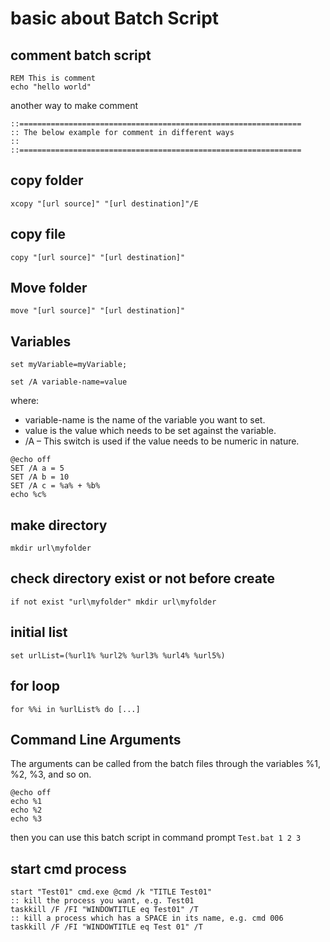 # basic about Batch Script

## comment batch script
```batch
REM This is comment
echo "hello world"
```
another way to make comment
```batch
::===============================================================
:: The below example for comment in different ways
::
::===============================================================
```
## copy folder
```batch
xcopy "[url source]" "[url destination]"/E 
```

## copy file
```batch 
copy "[url source]" "[url destination]"
```

## Move folder
```batch 
move "[url source]" "[url destination]"
```
## Variables
```batch
set myVariable=myVariable;

set /A variable-name=value
```
where:
- variable-name is the name of the variable you want to set.
- value is the value which needs to be set against the variable.
- /A – This switch is used if the value needs to be numeric in nature.

```batch
@echo off 
SET /A a = 5 
SET /A b = 10 
SET /A c = %a% + %b% 
echo %c%
```
## make directory
```batch
mkdir url\myfolder
```

## check directory exist or not before create
```batch
if not exist "url\myfolder" mkdir url\myfolder
```

## initial list
```batch
set urlList=(%url1% %url2% %url3% %url4% %url5%)
```

## for loop
```batch
for %%i in %urlList% do [...]
```

## Command Line Arguments
The arguments can be called from the batch files through the variables %1, %2, %3, and so on.
```batch
@echo off 
echo %1 
echo %2 
echo %3
```

then you can use this batch script in command prompt ```Test.bat 1 2 3```

## start cmd process
```batch
start "Test01" cmd.exe @cmd /k "TITLE Test01"
:: kill the process you want, e.g. Test01
taskkill /F /FI "WINDOWTITLE eq Test01" /T
:: kill a process which has a SPACE in its name, e.g. cmd 006
taskkill /F /FI "WINDOWTITLE eq Test 01" /T
```
